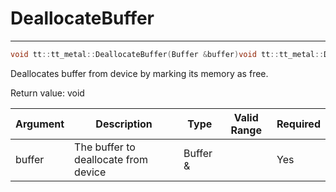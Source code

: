 # DeallocateBuffer

---
```cpp
void tt::tt_metal::DeallocateBuffer(Buffer &buffer)void tt::tt_metal::DeallocateBuffer(Buffer &buffer)
```

Deallocates buffer from device by marking its memory as free.

Return value: void

| Argument      | Description                          | Type      | Valid Range      | Required       |
|---------------|--------------------------------------|-----------|------------------|----------------|
| buffer        | The buffer to deallocate from device | Buffer &  |                  | Yes            |
